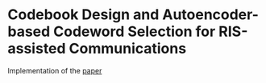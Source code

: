 # Codebook Design and Autoencoder-based Codeword Selection for RIS-assisted Communications

Implementation of the <a href="https://www.techrxiv.org/articles/preprint/Codebook_Design_for_RIS-assisted_Communications/22776533)https://www.techrxiv.org/articles/preprint/Codebook_Design_for_RIS-assisted_Communications/22776533"> paper</a>


